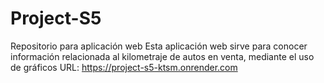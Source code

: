 # Project-S5
Repositorio para aplicación web
Esta aplicación web sirve para conocer información relacionada al kilometraje de autos en venta, mediante el uso de  gráficos
URL: https://project-s5-ktsm.onrender.com


